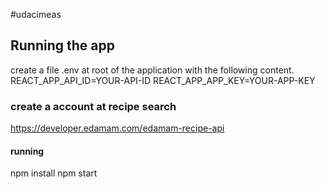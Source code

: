 #udacimeas

## Running the app

create a file .env at root of the application with the following content.
REACT_APP_API_ID=YOUR-API-ID
REACT_APP_APP_KEY=YOUR-APP-KEY

### create a account at recipe search
https://developer.edamam.com/edamam-recipe-api

#### running
npm install
npm start